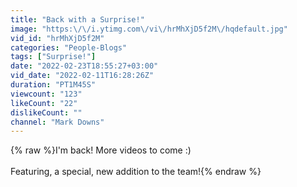 ```yaml
---
title: "Back with a Surprise!"
image: "https:\/\/i.ytimg.com\/vi\/hrMhXjD5f2M\/hqdefault.jpg"
vid_id: "hrMhXjD5f2M"
categories: "People-Blogs"
tags: ["Surprise!"]
date: "2022-02-23T18:55:27+03:00"
vid_date: "2022-02-11T16:28:26Z"
duration: "PT1M45S"
viewcount: "123"
likeCount: "22"
dislikeCount: ""
channel: "Mark Downs"
---
```

{% raw %}I'm back! More videos to come :)<br /><br />Featuring, a special, new addition to the team!{% endraw %}
